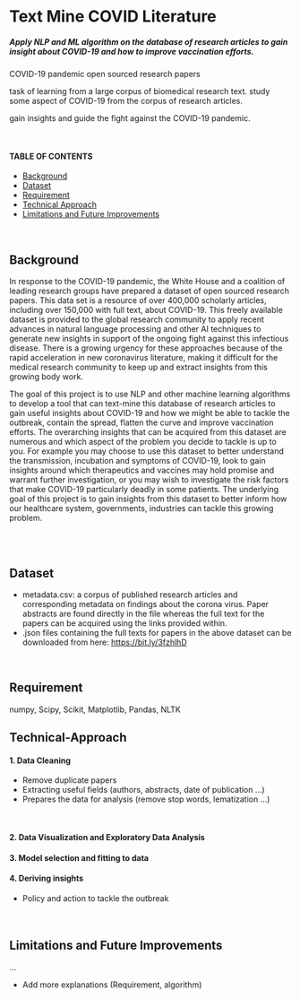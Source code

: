 # Text Mine COVID Literature

 
   
 
##### Apply NLP and ML algorithm on the database of research articles to gain insight about COVID-19 and how to improve vaccination efforts.

 COVID-19 pandemic open sourced research papers


task of learning from a large corpus of biomedical research text. 
 study some aspect of COVID-19 from the corpus of research articles. 

gain insights and guide the fight against the COVID-19 pandemic.

</br>


#### TABLE OF CONTENTS 
- [Background](#background) 
- [Dataset](#dataset) 
- [Requirement](#requirement)
- [Technical Approach](#Technical-Approach)
- [Limitations and Future Improvements](#Limitations-and-Future-Improvements)
<br/>

 
## Background
In response to the COVID-19 pandemic, the White House and a coalition of leading research groups have prepared a dataset of open sourced research papers. This data set is a resource of over 400,000 scholarly articles, including over 150,000 with full text, about COVID-19. This freely available dataset is provided to the global research community to apply recent advances in natural language processing and other AI techniques to generate new insights in support of the ongoing fight against this infectious disease. There is a growing urgency for these approaches because of the rapid acceleration in new coronavirus literature, making it difficult for the medical research community to keep up and extract insights from this growing body work. 

The goal of this project is to use NLP and other machine learning algorithms to develop a tool that can text-mine this database of research articles to gain useful insights about COVID-19 and how we might be able to tackle the outbreak, contain the spread, flatten the curve and improve vaccination efforts. The overarching insights that can be acquired from this dataset are numerous and which aspect of the problem you decide to tackle is up to you. For example you may choose to use this dataset to better understand the transmission, incubation and symptoms of COVID-19, look to gain insights around which therapeutics and vaccines may hold promise and warrant further investigation, or you may wish to investigate the risk factors that make COVID-19 particularly deadly in some patients. The underlying goal of this project is to gain insights from this dataset to better inform how our healthcare system, governments, industries can tackle this growing problem.

</br> </br> 


## Dataset

- metadata.csv: a corpus of published research articles and corresponding metadata on findings about the corona virus. Paper abstracts are found directly in the file whereas the full text for the papers can be acquired using the links provided within.
- .json files containing the full texts for papers in the above dataset can be downloaded from here: https://bit.ly/3fzhlhD

</br> 
 
 
## Requirement
numpy, Scipy, Scikit, Matplotlib, Pandas, NLTK
</br> 
 
 
## Technical-Approach

#### 1. Data Cleaning 
- Remove duplicate papers  
- Extracting useful fields (authors, abstracts, date of publication ...)
- Prepares the data for analysis (remove stop words, lematization ...)
</br>  

#### 2. Data Visualization and Exploratory Data Analysis 

#### 3. Model selection and fitting to data  
 
#### 4. Deriving insights   
- Policy and action to tackle the outbreak  
</br> </br>
 
 
## Limitations and Future Improvements
...

* Add more explanations (Requirement, algorithm) 
 

 
 
